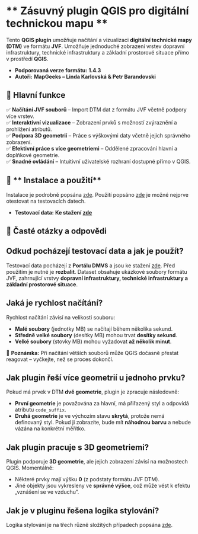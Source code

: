 # ** Zásuvný plugin QGIS pro digitální technickou mapu ** 

Tento **QGIS plugin** umožňuje načítání a vizualizaci **digitální technické mapy (DTM)** ve formátu **JVF**. 
Umožňuje jednoduché zobrazení vrstev dopravní infrastruktury, technické infrastruktury a základní prostorové situace přímo v prostředí **QGIS**.  

- **Podporovaná verze formátu:** **1.4.3**  
- **Autoři:** **MapGeeks – Linda Karlovská & Petr Barandovski**  

## 🔹 **Hlavní funkce**  
✅ **Načítání JVF souborů** – Import DTM dat z formátu JVF včetně podpory více vrstev.  
✅ **Interaktivní vizualizace** – Zobrazení prvků s možností zvýraznění a prohlížení atributů.  
✅ **Podpora 3D geometrií** – Práce s výškovými daty včetně jejich správného zobrazení.  
✅ **Efektivní práce s více geometriemi** – Oddělené zpracování hlavní a doplňkové geometrie.  
✅ **Snadné ovládání** – Intuitivní uživatelské rozhraní dostupné přímo v QGIS.  

## 📌 ** Instalace a použití**
Instalace je podrobně popsána [zde](/docs/instalace.md). Použití popsáno [zde](/docs/pouziti.md) je možné nejprve otestovat na testovacích datech.

- **Testovací data:** **Ke stažení [zde](/tests/data/test_data.zip)**  

## 📌 **Časté otázky a odpovědi**

## Odkud pocházejí testovací data a jak je použít?  
Testovací data pocházejí z **Portálu DMVS** a jsou ke stažení [zde](/tests/data/test_data.zip). Před použitím je nutné je **rozbalit**. Dataset obsahuje ukázkové soubory formátu JVF, zahrnující vrstvy **dopravní infrastruktury, technické infrastruktury a základní prostorové situace**.

## Jaká je rychlost načítání?  
Rychlost načítání závisí na velikosti souboru:  
- **Malé soubory** (jednotky MB) se načítají během několika sekund.  
- **Středně velké soubory** (desítky MB) mohou trvat **desítky sekund**.  
- **Velké soubory** (stovky MB) mohou vyžadovat **až několik minut**.  

🔹 **Poznámka:** Při načítání větších souborů může QGIS dočasně přestat reagovat – vyčkejte, než se proces dokončí.

## Jak plugin řeší více geometrií u jednoho prvku?  
Pokud má prvek v DTM **dvě geometrie**, plugin je zpracuje následovně:  
- **První geometrie** je považována za hlavní, má přiřazený styl a odpovídá atributu `code_suffix`.  
- **Druhá geometrie** je ve výchozím stavu **skrytá**, protože nemá definovaný styl. Pokud ji zobrazíte, bude mít **náhodnou barvu** a nebude vázána na konkrétní měřítko.  

## Jak plugin pracuje s 3D geometriemi?  
Plugin podporuje **3D geometrie**, ale jejich zobrazení závisí na možnostech QGIS. Momentálně:  
- Některé prvky mají výšku **0** (z podstaty formátu JVF DTM).  
- Jiné objekty jsou vykresleny ve **správné výšce**, což může vést k efektu „vznášení se ve vzduchu“.

## Jak je v pluginu řešena logika stylování?
Logika stylování je na třech různě složitých případech popsána [zde](/docs/logika-stylovani.md).

